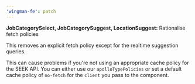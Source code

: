 ```yaml
---
'wingman-fe': patch
---
```


**JobCategorySelect, JobCategorySuggest, LocationSuggest:** Rationalise fetch policies

This removes an explicit fetch policy except for the realtime suggestion queries.

This can cause problems if you're not using an appropriate cache policy for the SEEK API.
You can either use our `apolloTypePolicies` or set a default cache policy of `no-fetch` for the `client` you pass to the component.

